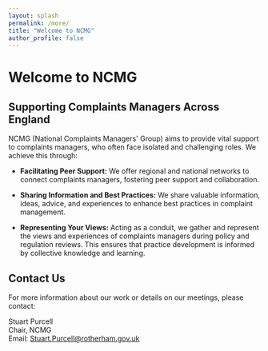 ```yaml
---
layout: splash
permalink: /more/
title: "Welcome to NCMG"
author_profile: false
---
```


# Welcome to NCMG

## Supporting Complaints Managers Across England

NCMG (National Complaints Managers' Group) aims to provide vital support to complaints managers, who often face isolated and challenging roles. We achieve this through:

- **Facilitating Peer Support:** We offer regional and national networks to connect complaints managers, fostering peer support and collaboration.

- **Sharing Information and Best Practices:** We share valuable information, ideas, advice, and experiences to enhance best practices in complaint management.

- **Representing Your Views:** Acting as a conduit, we gather and represent the views and experiences of complaints managers during policy and regulation reviews. This ensures that practice development is informed by collective knowledge and learning.

## Contact Us

For more information about our work or details on our meetings, please contact:

Stuart Purcell  
Chair, NCMG  
Email: [Stuart.Purcell@rotherham.gov.uk](mailto:Stuart.Purcell@rotherham.gov.uk)
